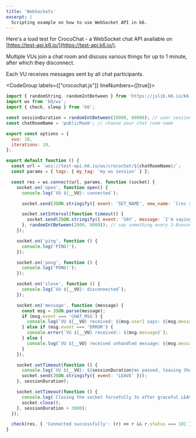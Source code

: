 ```yaml
---
title: 'WebSockets'
excerpt: |
  Scripting example on how to use WebSocket API in k6.
---
```


Here's a load test for CrocoChat - a WebSocket chat API available on [https://test-api.k6.io/](https://test-api.k6.io/).

Multiple VUs join a chat room and discuss various things for up to 1 minute, after which they disconnect.

Each VU receives messages sent by all chat participants.

<CodeGroup labels={["crocochat.js"]} lineNumbers={[true]}>

```javascript
import { randomString, randomIntBetween } from 'https://jslib.k6.io/k6-utils/1.2.0/index.js';
import ws from 'k6/ws';
import { check, sleep } from 'k6';

const sessionDuration = randomIntBetween(10000, 60000); // user session between 10s and 1m
const chatRoomName = 'publicRoom'; // choose your chat room name

export const options = {
  vus: 10,
  iterations: 10,
};

export default function () {
  const url = `wss://test-api.k6.io/ws/crocochat/${chatRoomName}/`;
  const params = { tags: { my_tag: 'my ws session' } };

  const res = ws.connect(url, params, function (socket) {
    socket.on('open', function open() {
      console.log(`VU ${__VU}: connected`);

      socket.send(JSON.stringify({ event: 'SET_NAME', new_name: `Croc ${__VU}` }));

      socket.setInterval(function timeout() {
        socket.send(JSON.stringify({ event: 'SAY', message: `I'm saying ${randomString(5)}` }));
      }, randomIntBetween(2000, 8000)); // say something every 2-8seconds
    });

    socket.on('ping', function () {
      console.log('PING!');
    });

    socket.on('pong', function () {
      console.log('PONG!');
    });

    socket.on('close', function () {
      console.log(`VU ${__VU}: disconnected`);
    });

    socket.on('message', function (message) {
      const msg = JSON.parse(message);
      if (msg.event === 'CHAT_MSG') {
        console.log(`VU ${__VU} received: ${msg.user} says: ${msg.message}`);
      } else if (msg.event === 'ERROR') {
        console.error(`VU ${__VU} received:: ${msg.message}`);
      } else {
        console.log(`VU ${__VU} received unhandled message: ${msg.message}`);
      }
    });

    socket.setTimeout(function () {
      console.log(`VU ${__VU}: ${sessionDuration}ms passed, leaving the chat`);
      socket.send(JSON.stringify({ event: 'LEAVE' }));
    }, sessionDuration);

    socket.setTimeout(function () {
      console.log(`Closing the socket forcefully 3s after graceful LEAVE`);
      socket.close();
    }, sessionDuration + 3000);
  });

  check(res, { 'Connected successfully': (r) => r && r.status === 101 });
}
```

</CodeGroup>
